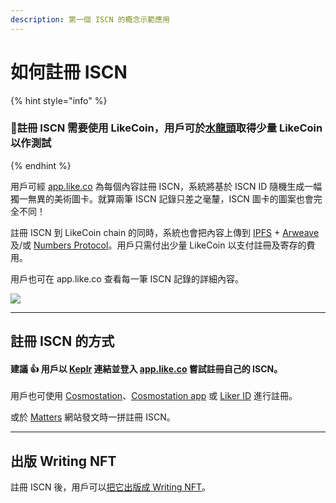 ```yaml
---
description: 第一個 ISCN 的概念示範應用
---
```


# 如何註冊 ISCN

{% hint style="info" %}
### 📣註冊 ISCN 需要使用 LikeCoin，用戶可於[水龍頭](../../faucet.md)取得少量 LikeCoin 以作測試
{% endhint %}

用戶可經 [app.like.co](https://app.like.co/) 為每個內容註冊 ISCN，系統將基於 ISCN ID 隨機生成一幅獨一無異的美術圖卡。就算兩筆 ISCN 記錄只差之毫釐，ISCN 圖卡的圖案也會完全不同！

註冊 ISCN 到 LikeCoin chain 的同時，系統也會把內容上傳到 [IPFS](https://ipfs.io/) + [Arweave](https://www.arweave.org/) 及/或 [Numbers Protocol](https://www.numbersprotocol.io/)。用戶只需付出少量 LikeCoin 以支付註冊及寄存的費用。

用戶也可在 app.like.co 查看每一筆 ISCN 記錄的詳細內容。

![](../../../.gitbook/assets/app.like.co.png)

***

## 註冊 ISCN 的方式

#### 建議 :thumbsup: 用戶以 [Keplr](keplr.md) 連結並登入 [app.like.co](https://app.like.co/) 嘗試註冊自己的 ISCN。

用戶也可使用 [Cosmostation](../../writing-nft/nft-portal/cosmostation.md)、[Cosmostation app](../../writing-nft/nft-portal/cosmostation-app.md) 或 [Liker ID](../../writing-nft/nft-portal/liker-land-app.md) 進行註冊。

或於 [Matters](matters.md) 網站發文時一拼註冊 ISCN。

***

## 出版 Writing NFT

註冊 ISCN 後，用戶可以[把它出版成 Writing NFT](../../writing-nft/nft-portal/iscn-id.md)。&#x20;
